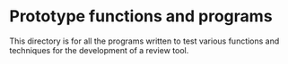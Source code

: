 # Prototype functions and programs

This directory is for all the programs written to test
various functions and techniques for the development
of a review tool.
